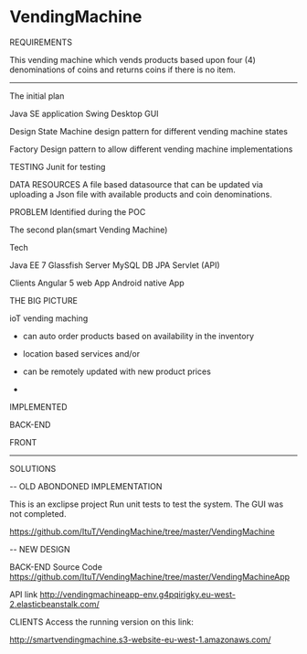 # VendingMachine

REQUIREMENTS

 This vending machine which vends products based upon four (4) denominations of coins and returns coins if there is no item.
 
__________________________________________________________________________________________________________________________

The initial plan

Java SE application
Swing Desktop GUI

Design
State Machine design pattern for different vending machine states

Factory Design pattern to allow different vending machine implementations

TESTING
Junit for testing

DATA RESOURCES
A file based datasource that can be updated via uploading a Json file with available products and coin denominations.

PROBLEM Identified during the POC




The second plan(smart Vending Machine)

Tech

Java EE 7
Glassfish Server
MySQL DB
JPA
Servlet (API)

Clients
Angular 5 web App
Android native App

THE BIG PICTURE

ioT vending maching
- can auto order products based on availability in the inventory
- location based services and/or
- can be remotely updated with new product prices

-

IMPLEMENTED

BACK-END

FRONT

__________________________________________________________________________________________________________________________

SOLUTIONS

 -- OLD ABONDONED IMPLEMENTATION

This is an exclipse project
Run unit tests to test the system. The GUI was not completed.

https://github.com/ItuT/VendingMachine/tree/master/VendingMachine

 -- NEW DESIGN

BACK-END
 Source Code
 https://github.com/ItuT/VendingMachine/tree/master/VendingMachineApp

 API link
http://vendingmachineapp-env.g4pqirigky.eu-west-2.elasticbeanstalk.com/


CLIENTS
Access the running version on this link: 

http://smartvendingmachine.s3-website-eu-west-1.amazonaws.com/


